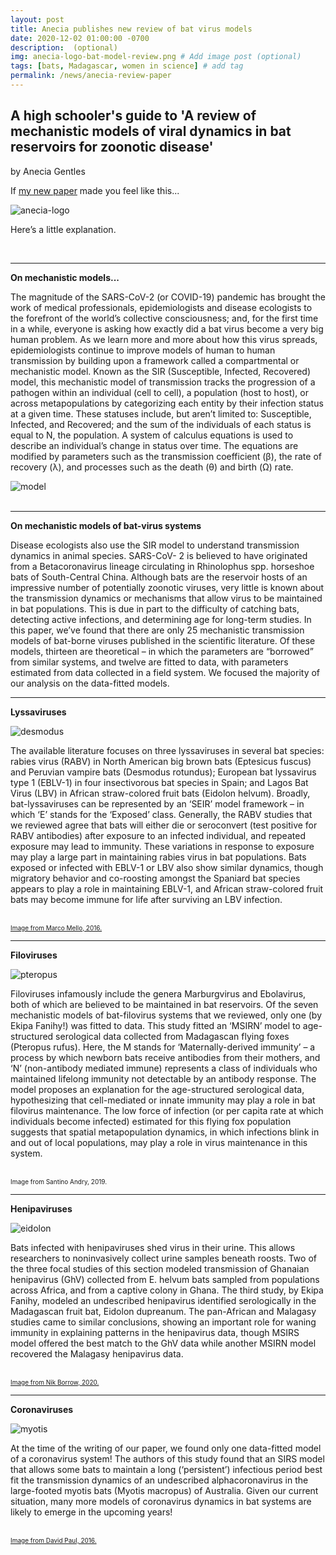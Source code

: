 ```yaml
---
layout: post
title: Anecia publishes new review of bat virus models
date: 2020-12-02 01:00:00 -0700
description:  (optional)
img: anecia-logo-bat-model-review.png # Add image post (optional)
tags: [bats, Madagascar, women in science] # add tag
permalink: /news/anecia-review-paper
---
```

<h2>A high schooler's guide to 'A review of mechanistic models of viral dynamics in bat reservoirs for zoonotic disease'</h2>

by Anecia Gentles



If [my new paper](https://doi.org/10.1080/20477724.2020.1833161) made you feel like this...



<img src="/assets/img/anecia-logo-bat-model-review.png" alt="anecia-logo" class="img-left-w-text" />

Here’s a little explanation.

<div style="clear:both;">&nbsp;</div>
 
---

**On mechanistic models...**


The magnitude of the SARS-CoV-2 (or COVID-19) pandemic has brought the work of medical professionals, epidemiologists and disease ecologists to the forefront of the world’s collective consciousness; and, for the first time in a while, everyone is asking how exactly did a bat virus become a very big human problem. As we learn more and more about how this virus spreads, epidemiologists continue to improve models of human to human transmission by building upon a framework called a compartmental or mechanistic model. Known as the SIR (Susceptible, Infected, Recovered) model, this mechanistic model of transmission tracks the progression of a pathogen within an individual (cell to cell), a population (host to host), or across metapopulations by categorizing each entity by their infection status at a given time. These statuses include, but aren’t limited to: Susceptible, Infected, and Recovered; and the sum of the individuals of each status is equal to N, the population. A system of calculus equations is used to describe an individual’s change in status over time.  The equations are modified by parameters such as the transmission coefficient (β), the rate of recovery (λ), and processes such as the death (θ) and birth (Ω) rate.

<img src="/assets/img/anecia-review-model-diagram.jpg" alt="model" class="img-left-w-text" />

<div style="clear:both;">&nbsp;</div>

---

**On mechanistic models of bat-virus systems**

Disease ecologists also use the SIR model to understand transmission dynamics in animal species. SARS-CoV- 2 is believed to have originated from a Betacoronavirus lineage circulating in Rhinolophus spp. horseshoe bats of South-Central China. Although bats are the reservoir hosts of an impressive number of potentially zoonotic viruses, very little is known about the transmission dynamics or mechanisms that allow virus to be maintained in bat populations. This is due in part to the difficulty of catching bats, detecting active infections, and determining age for long-term studies. In this paper, we’ve found that there are only 25 mechanistic transmission models of bat-borne viruses published in the scientific literature. Of these models, thirteen are theoretical – in which the parameters are “borrowed” from similar systems, and twelve are fitted to data, with parameters estimated from data collected in a field system. We focused the majority of our analysis on the data-fitted models.

---

**Lyssaviruses**

<img src="/assets/img/desmodus.png" alt="desmodus" class="img-left-w-text" />

The available literature focuses on three lyssaviruses in several bat species: rabies virus (RABV) in North American big brown bats (Eptesicus fuscus) and Peruvian vampire bats (Desmodus rotundus); European bat lyssavirus type 1 (EBLV-1) in four insectivorous bat species in Spain; and Lagos Bat Virus (LBV) in African straw-colored fruit bats (Eidolon helvum). Broadly, bat-lyssaviruses can be represented by an ‘SEIR’ model framework – in which ‘E’ stands for the ‘Exposed’ class. Generally, the RABV studies that we reviewed agree that bats will either die or seroconvert (test positive for RABV antibodies) after exposure to an infected individual, and repeated exposure may lead to immunity. These variations in response to exposure may play a large part in maintaining rabies virus in bat populations. Bats exposed or infected with EBLV-1 or LBV also show similar dynamics, though migratory behavior and co-roosting amongst the Spaniard bat species appears to play a role in maintaining EBLV-1, and African straw-colored fruit bats may become immune for life after surviving an LBV infection.



<div style="clear:both;">&nbsp;</div>

<font size="1">
<a href="https://www.flickr.com/photos/164740607@N08/44484271104"> Image from Marco Mello, 2016.</a>
</font>


---

**Filoviruses**

<img src="/assets/img/pteropus-rufus-pup-santino.png" alt="pteropus" class="img-left-w-text" />

Filoviruses infamously include the genera Marburgvirus and Ebolavirus, both of which are believed to be maintained in bat reservoirs. Of the seven mechanistic models of bat-filovirus systems that we reviewed, only one (by Ekipa Fanihy!) was fitted to data. This study fitted an ‘MSIRN’ model to age-structured serological data collected from Madagascan flying foxes (Pteropus rufus). Here, the M stands for ‘Maternally-derived immunity’ – a process by which newborn bats receive antibodies from their mothers, and ‘N’ (non-antibody mediated immune) represents a class of individuals who maintained lifelong immunity not detectable by an antibody response. The model proposes an explanation for the age-structured serological data, hypothesizing that cell-mediated or innate immunity may play a role in bat filovirus maintenance. The low force of infection (or per capita rate at which individuals become infected) estimated for this flying fox population suggests that spatial metapopulation dynamics, in which infections blink in and out of local populations, may play a role in virus maintenance in this system.



<div style="clear:both;">&nbsp;</div>

<font size="1">
Image from Santino Andry, 2019.
</font>

---

**Henipaviruses**


<img src="/assets/img/eidolon-helvum.png" alt="eidolon" class="img-left-w-text" />

Bats infected with henipaviruses shed virus in their urine. This allows researchers to noninvasively collect urine samples beneath roosts. Two of the three focal studies of this section modeled transmission of Ghanaian henipavirus (GhV) collected from E. helvum bats sampled from populations across Africa, and from a captive colony in Ghana. The third study, by Ekipa Fanihy, modeled an undescribed henipavirus identified serologically in the Madagascan fruit bat, Eidolon dupreanum.  The pan-African and Malagasy studies came to similar conclusions, showing an important role for waning immunity in explaining patterns in the henipavirus data, though MSIRS model offered the best match to the GhV data while another MSIRN model recovered the Malagasy henipavirus data. 



<div style="clear:both;">&nbsp;</div>

<font size="1">
<a href="https://www.flickr.com/photos/128578170@N06/49694637247"> Image from Nik Borrow, 2020.</a>
</font>

---

**Coronaviruses**

<img src="/assets/img/large-footed-myotis.png" alt="myotis" class="img-left-w-text" />

At the time of the writing of our paper, we found only one data-fitted model of a coronavirus system! The authors of this study found that an SIRS model that allows some bats to maintain a long (‘persistent’) infectious period best fit the transmission dynamics of an undescribed alphacoronavirus in the large-footed myotis bats (Myotis macropus) of Australia.  Given our current situation, many more models of coronavirus dynamics in bat systems are likely to emerge in the upcoming years!



<div style="clear:both;">&nbsp;</div>

<font size="1">
<a href="https://collections.museumsvictoria.com.au/specimens/2367819"> Image from David Paul, 2016.</a>
</font>